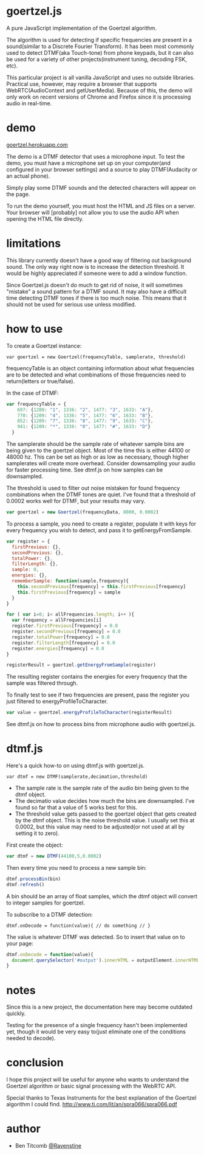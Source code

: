 goertzel.js
==========

A pure JavaScript implementation of the Goertzel algorithm.  

The algorithm is used for detecting if specific frequencies are present in a sound(similar to a Discrete Fourier Transform).  It has been most commonly used to detect DTMF(aka Touch-tone) from phone keypads, but it can also be used for a variety of other projects(instrument tuning, decoding FSK, etc).

This particular project is all vanilla JavaScript and uses no outside libraries.  Practical use, however, may require a browser that supports WebRTC(AudioContext and getUserMedia).  Because of this, the demo will only work on recent versions of Chrome and Firefox since it is processing audio in real-time.

demo
==========
[goertzel.herokuapp.com](http://goertzel.herokuapp.com/)

The demo is a DTMF detector that uses a microphone input.  To test the demo, you must have a microphone set up on your computer(and configured in your browser settings) and a source to play DTMF(Audacity or an actual phone).

Simply play some DTMF sounds and the detected characters will appear on the page.

To run the demo yourself, you must host the HTML and JS files on a server.  Your browser will [probably] not allow you to use the audio API when opening the HTML file directly.

limitations
==========
This library currently doesn't have a good way of filtering out background sound.  The only way right now is to increase the detection threshold.  It would be highly appreciated if someone were to add a window function.

Since Goertzel.js doesn't do much to get rid of noise, it will sometimes "mistake" a sound pattern for a DTMF sound.  It may also have a difficult time detecting DTMF tones if there is too much noise.  This means that it should not be used for serious use unless modified.

how to use
==========
To create a Goertzel instance:
```
var goertzel = new Goertzel(frequencyTable, samplerate, threshold)
```

frequencyTable is an object containing information about what frequencies are to be detected and what combinations of those frequencies need to return(letters or true/false).  

In the case of DTMF:

```javascript
var frequencyTable = {
    697: {1209: "1", 1336: "2", 1477: "3", 1633: "A"}, 
    770: {1209: "4", 1336: "5", 1477: "6", 1633: "B"},
    852: {1209: "7", 1336: "8", 1477: "9", 1633: "C"},
    941: {1209: "*", 1336: "0", 1477: "#", 1633: "D"}
  }
```
The samplerate should be the sample rate of whatever sample bins are being given to the goertzel object.  Most of the time this is either 44100 or 48000 hz.  This can be set as high or as low as necessary, though higher samplerates will create more overhead.  Consider downsampling your audio for faster processing time.  See dtmf.js on how samples can be downsampled.

The threshold is used to filter out noise mistaken for found frequency combinations when the DTMF tones are quiet.  I've found that a threshold of 0.0002 works well for DTMF, but your results may vary.

```javascript
var goertzel = new Goertzel(frequencyData, 8000, 0.0002)
```

To process a sample, you need to create a register, populate it with keys for every frequency you wish to detect, and pass it to getEnergyFromSample.

```javascript
var register = {
  firstPrevious: {}, 
  secondPrevious: {}, 
  totalPower: {}, 
  filterLength: {}, 
  sample: 0, 
  energies: {},
  rememberSample: function(sample,frequency){
    this.secondPrevious[frequency] = this.firstPrevious[frequency]
    this.firstPrevious[frequency] = sample
  }
}

for ( var i=0; i< allFrequencies.length; i++ ){
  var frequency = allFrequencies[i]
  register.firstPrevious[frequency] = 0.0
  register.secondPrevious[frequency] = 0.0
  register.totalPower[frequency] = 0.0
  register.filterLength[frequency] = 0.0
  register.energies[frequency] = 0.0
}

registerResult = goertzel.getEnergyFromSample(register)
```

The resulting register contains the energies for every frequency that the sample was filtered through.

To finally test to see if two frequencies are present, pass the register you just filtered to energyProfileToCharacter.

```javascript
var value = goertzel.energyProfileToCharacter(registerResult)
```

See dtmf.js on how to process bins from microphone audio with goertzel.js.

dtmf.js
==========
Here's a quick how-to on using dtmf.js with goertzel.js.

```
var dtmf = new DTMF(samplerate,decimation,threshold)
```

* The sample rate is the sample rate of the audio bin being given to the dtmf object.
* The decimatio value decides how much the bins are downsampled.  I've found so far that a value of 5 works best for this.
* The threshold value gets passed to the goertzel object that gets created by the dtmf object.  This is the noise threshold value.  I usually set this at 0.0002, but this value may need to be adjusted(or not used at all by setting it to zero).

First create the object:

```javascript
var dtmf = new DTMF(44100,5,0.0002)
```

Then every time you need to process a new sample bin:
```javascript
dtmf.processBin(bin)
dtmf.refresh()
```

A bin should be an array of float samples, which the dtmf object will convert to integer samples for goertzel.

To subscribe to a DTMF detection:
```
dtmf.onDecode = function(value){ // do something // }
```

The value is whatever DTMF was detected.  So to insert that value on to your page:

```javascript
dtmf.onDecode = function(value){
  document.querySelector('#output').innerHTML = outputElement.innerHTML + value
}
```

notes
==========
Since this is a new project, the documentation here may become outdated quickly.

Testing for the presence of a single frequency hasn't been implemented yet, though it would be very easy to(just eliminate one of the conditions needed to decode).

conclusion
==========
I hope this project will be useful for anyone who wants to understand the Goertzel algorithm or basic signal processing with the WebRTC API.  

Special thanks to Texas Instruments for the best explanation of the Goertzel algorithm I could find.
http://www.ti.com/lit/an/spra066/spra066.pdf

author
==========
* Ben Titcomb [@Ravenstine](https://github.com/Ravenstine)
